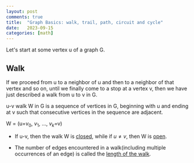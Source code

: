 ```yaml
---
layout: post
comments: true
title:  "Graph Basics: walk, trail, path, circuit and cycle"
date:   2023-09-15 
categories: [math]
---
```


Let's start at some vertex u of a graph G.

## Walk

If we proceed from u to a neighbor of u and then to a neighbor of that vertex and so on, until we finally come to a stop at a vertex v, then we have just described a walk from u to v in G. 

u-v walk W in G is a sequence of vertices in G, beginning with u and ending at v such that consecutive vertices in the sequence are adjacent. 

W = (u=$v_0$, $v_1$, ..., $v_k$=v)


* If u-v, then the walk W is <U>closed</U>, while if $u \ne v$, then W is <U>open</U>.

* The number of edges encountered in a walk(including multiple occurrences of an edge) is called the <U>length of the walk</U>.





